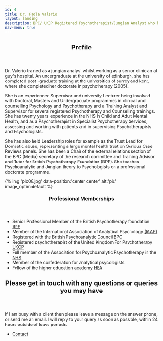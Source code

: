 ```yaml
---
id: 4
title: Dr. Paola Valerio
layout: landing
description: BPC/ UKCP Registered Psychotherapist/Jungian Analyst who has over twenty years of experience working in the NHS and in Specialist Psychotherapy Services and Professional Training.
nav-menu: true
---
```


<!-- Main -->
<div id="main">

<!-- One -->
<section id="one">
	<div class="inner">
		<header class="major">
			<h2>Profile</h2>
		</header>
		<p>Dr. Valerio trained as a jungian analyst whilst working as a senior clinician at guy's hospital. An undergraduate at the university of edinburgh, she has completed post -graduate training at the universities of surrey and kent, where she completed her doctorate in psychotherapy (2005).</p>
		<p>She is an experienced Supervisor and university Lecturer being involved with Doctoral, Masters and Undergraduate programmes in clinical and counselling Psychology and Psychotherapy and a Training Analyst and Supervisor for several registered Psychotherapy and Counselling trainings. She has twenty years’ experience in the NHS in Child and Adult Mental Health, and as a Psychotherapist in Specialist Psychotherapy Services, assessing and working with patients and in supervising Psychotherapists and Psychologists.</p>
		<p>She has also held Leadership roles for example as the Trust Lead for Domestic abuse, representing a large mental health trust on Serious Case Reviews panels. She has been a Chair of the external relations section of the BPC (Media) secretary of the research committee and Training Advisor and Tutor for British Psychotherapy Foundation (BPF). She teaches  Psychoanalytic and Jungian theory to Psychologists on a  professional doctorate programme.</p>
  </div>
</section>

<!-- Two -->
<section id="two" class="spotlights">
	<section>
		<div class="image">
			{% img 'pic08.jpg' data-position:'center center' alt:'pic' image_optim:default %}
		</div>
		<div class="content">
			<div class="inner">
				<header class="major">
					<h3>Professional Memberships</h3>
				</header>
				<ul class="alt">
					<li>Senior Professional Member of the British Psychotherapy foundation <a href="http://www.britishpsychotherapyfoundation.org.uk" target="_blank">BPF</a></li>
					<li>Member of the International Association of Analytical Psychology <a href="http://www.iaap.org" target="_blank">(IAAP)</a></li>
					<li>Registered with the British Psychoanalytic Council <a href="https://www.bpc.org.uk/" target="_blank">BPC</a></li>
					<li>Registered psychotherapist of the United Kingdom For Psychotherapy <a href="http://www.ukcp.org.uk" target="_blank">UKCP</a></li>
					<li>Full member of the Association for Psychoanalytic Psychotherapy in the <a href="http://www.nhs.uk" target="_blank">NHS</a></li>
					<li>Member of the confederation for analytical psycologists</li>
					<li>Fellow of the higher education academy <a href="https://www.heacademy.ac.uk/" target="_blank">HEA</a></li>
				</ul>
			</div>
		</div>
	</section>
</section>

<!-- Three -->
<section id="three">
	<div class="inner">
		<header class="major">
			<h2>Please get in touch with any questions or queries you may have</h2>
		</header>
		<p>If I am busy with a client then please leave a message on the answer phone, or send me an email. I will reply to your query as soon as possible, within 24 hours outside of leave periods.</p>
		<ul class="actions">
			<li><a href="{{ 'contact.html' | relative_url  }}" class="button next">Contact</a></li>
		</ul>
	</div>
</section>

</div>
